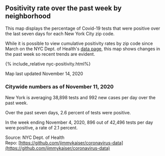 
## Positivity rate over the past week by neighborhood

This map displays the percentage of Covid-19 tests that were positive over the last seven days for each New York City zip code. 

While it is possible to view cumulative positivity rates by zip code since March on the NYC Dept. of Health's [data page](https://www1.nyc.gov/site/doh/covid/covid-19-data.page), this map shows changes in the past week so recent trends are evident. 

{% include_relative nyc-positivity.html%}

Map last updated November 14, 2020

### Citywide numbers as of November 11, 2020

New York is averaging 38,898 tests and 992 new cases per day over the past week. 

Over the past seven days, 2.6 percent of tests were positive. 

In the week ending November 4, 2020, 896 out of 42,496 tests per day were positive, a rate of 2.1 percent. 

Source: NYC Dept. of Health  
Repo: [https://github.com/jimmykaiser/coronavirus-data](https://github.com/jimmykaiser/coronavirus-data)
